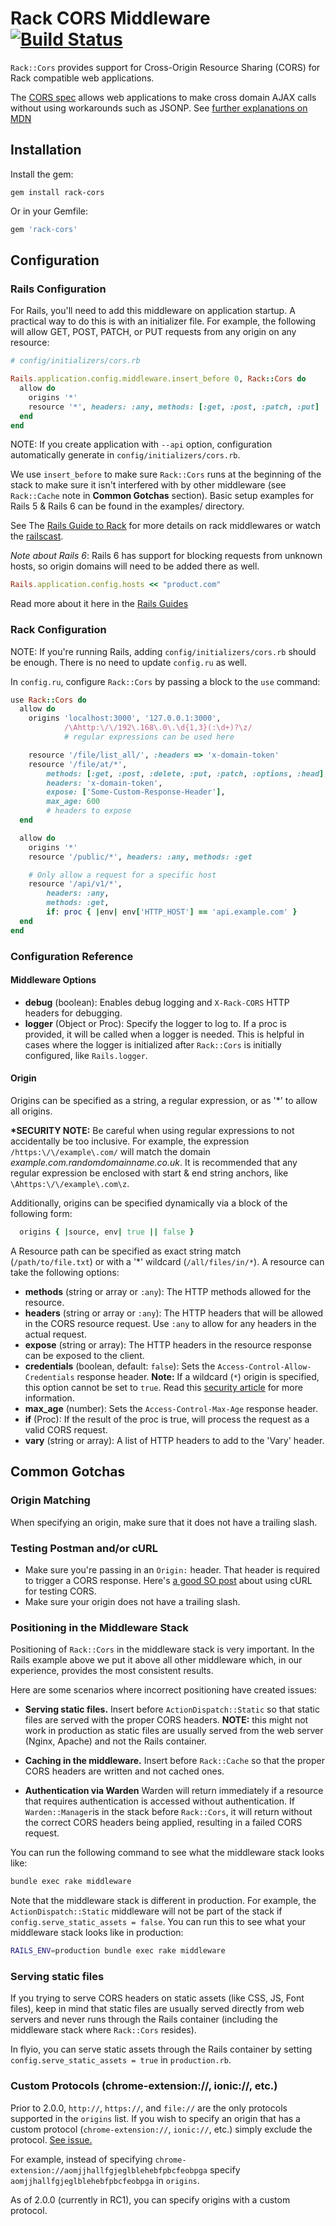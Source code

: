 # Rack CORS Middleware [![Build Status](https://travis-ci.org/cyu/rack-cors.svg?branch=master)](https://travis-ci.org/cyu/rack-cors)

`Rack::Cors` provides support for Cross-Origin Resource Sharing (CORS) for Rack compatible web applications.

The [CORS spec](http://www.w3.org/TR/cors/) allows web applications to make cross domain AJAX calls without using workarounds such as JSONP. See [further explanations on MDN](https://developer.mozilla.org/en-US/docs/Web/HTTP/CORS)

## Installation

Install the gem:

`gem install rack-cors`

Or in your Gemfile:

```ruby
gem 'rack-cors'
```

## Configuration

### Rails Configuration

For Rails, you'll need to add this middleware on application startup. A practical way to do this is with an initializer file. For example, the following will allow GET, POST, PATCH, or PUT requests from any origin on any resource:

```ruby
# config/initializers/cors.rb

Rails.application.config.middleware.insert_before 0, Rack::Cors do
  allow do
    origins '*'
    resource '*', headers: :any, methods: [:get, :post, :patch, :put]
  end
end
```

NOTE: If you create application with `--api` option, configuration automatically generate in `config/initializers/cors.rb`.

We use `insert_before` to make sure `Rack::Cors` runs at the beginning of the stack to make sure it isn't interfered with by other middleware (see `Rack::Cache` note in **Common Gotchas** section). Basic setup examples for Rails 5 & Rails 6 can be found in the examples/ directory.

See The [Rails Guide to Rack](http://guides.rubyonrails.org/rails_on_rack.html) for more details on rack middlewares or watch the [railscast](http://railscasts.com/episodes/151-rack-middleware).

_Note about Rails 6_: Rails 6 has support for blocking requests from unknown hosts, so origin domains will need to be added there as well.

```ruby
Rails.application.config.hosts << "product.com"
```

Read more about it here in the [Rails Guides](https://guides.rubyonrails.org/configuring.html#configuring-middleware)

### Rack Configuration

NOTE: If you're running Rails, adding `config/initializers/cors.rb` should be enough. There is no need to update `config.ru` as well.

In `config.ru`, configure `Rack::Cors` by passing a block to the `use` command:

```ruby
use Rack::Cors do
  allow do
    origins 'localhost:3000', '127.0.0.1:3000',
            /\Ahttp:\/\/192\.168\.0\.\d{1,3}(:\d+)?\z/
            # regular expressions can be used here

    resource '/file/list_all/', :headers => 'x-domain-token'
    resource '/file/at/*',
        methods: [:get, :post, :delete, :put, :patch, :options, :head],
        headers: 'x-domain-token',
        expose: ['Some-Custom-Response-Header'],
        max_age: 600
        # headers to expose
  end

  allow do
    origins '*'
    resource '/public/*', headers: :any, methods: :get

    # Only allow a request for a specific host
    resource '/api/v1/*',
        headers: :any,
        methods: :get,
        if: proc { |env| env['HTTP_HOST'] == 'api.example.com' }
  end
end
```

### Configuration Reference

#### Middleware Options

- **debug** (boolean): Enables debug logging and `X-Rack-CORS` HTTP headers for debugging.
- **logger** (Object or Proc): Specify the logger to log to. If a proc is provided, it will be called when a logger is needed. This is helpful in cases where the logger is initialized after `Rack::Cors` is initially configured, like `Rails.logger`.

#### Origin

Origins can be specified as a string, a regular expression, or as '\*' to allow all origins.

**\*SECURITY NOTE:** Be careful when using regular expressions to not accidentally be too inclusive. For example, the expression `/https:\/\/example\.com/` will match the domain _example.com.randomdomainname.co.uk_. It is recommended that any regular expression be enclosed with start & end string anchors, like `\Ahttps:\/\/example\.com\z`.

Additionally, origins can be specified dynamically via a block of the following form:

```ruby
  origins { |source, env| true || false }
```

A Resource path can be specified as exact string match (`/path/to/file.txt`) or with a '\*' wildcard (`/all/files/in/*`). A resource can take the following options:

- **methods** (string or array or `:any`): The HTTP methods allowed for the resource.
- **headers** (string or array or `:any`): The HTTP headers that will be allowed in the CORS resource request. Use `:any` to allow for any headers in the actual request.
- **expose** (string or array): The HTTP headers in the resource response can be exposed to the client.
- **credentials** (boolean, default: `false`): Sets the `Access-Control-Allow-Credentials` response header. **Note:** If a wildcard (`*`) origin is specified, this option cannot be set to `true`. Read this [security article](http://web-in-security.blogspot.de/2017/07/cors-misconfigurations-on-large-scale.html) for more information.
- **max_age** (number): Sets the `Access-Control-Max-Age` response header.
- **if** (Proc): If the result of the proc is true, will process the request as a valid CORS request.
- **vary** (string or array): A list of HTTP headers to add to the 'Vary' header.

## Common Gotchas

### Origin Matching

When specifying an origin, make sure that it does not have a trailing slash.

### Testing Postman and/or cURL

- Make sure you're passing in an `Origin:` header. That header is required to trigger a CORS response. Here's [a good SO post](https://stackoverflow.com/questions/12173990/how-can-you-debug-a-cors-request-with-curl) about using cURL for testing CORS.
- Make sure your origin does not have a trailing slash.

### Positioning in the Middleware Stack

Positioning of `Rack::Cors` in the middleware stack is very important. In the Rails example above we put it above all other middleware which, in our experience, provides the most consistent results.

Here are some scenarios where incorrect positioning have created issues:

- **Serving static files.** Insert before `ActionDispatch::Static` so that static files are served with the proper CORS headers. **NOTE:** this might not work in production as static files are usually served from the web server (Nginx, Apache) and not the Rails container.

- **Caching in the middleware.** Insert before `Rack::Cache` so that the proper CORS headers are written and not cached ones.

- **Authentication via Warden** Warden will return immediately if a resource that requires authentication is accessed without authentication. If `Warden::Manager`is in the stack before `Rack::Cors`, it will return without the correct CORS headers being applied, resulting in a failed CORS request.

You can run the following command to see what the middleware stack looks like:

```bash
bundle exec rake middleware
```

Note that the middleware stack is different in production. For example, the `ActionDispatch::Static` middleware will not be part of the stack if `config.serve_static_assets = false`. You can run this to see what your middleware stack looks like in production:

```bash
RAILS_ENV=production bundle exec rake middleware
```

### Serving static files

If you trying to serve CORS headers on static assets (like CSS, JS, Font files), keep in mind that static files are usually served directly from web servers and never runs through the Rails container (including the middleware stack where `Rack::Cors` resides).

In flyio, you can serve static assets through the Rails container by setting `config.serve_static_assets = true` in `production.rb`.

### Custom Protocols (chrome-extension://, ionic://, etc.)

Prior to 2.0.0, `http://`, `https://`, and `file://` are the only protocols supported in the `origins` list. If you wish to specify an origin that
has a custom protocol (`chrome-extension://`, `ionic://`, etc.) simply exclude the protocol. [See issue.](https://github.com/cyu/rack-cors/issues/100)

For example, instead of specifying `chrome-extension://aomjjhallfgjeglblehebfpbcfeobpga` specify `aomjjhallfgjeglblehebfpbcfeobpga` in `origins`.

As of 2.0.0 (currently in RC1), you can specify origins with a custom protocol.
